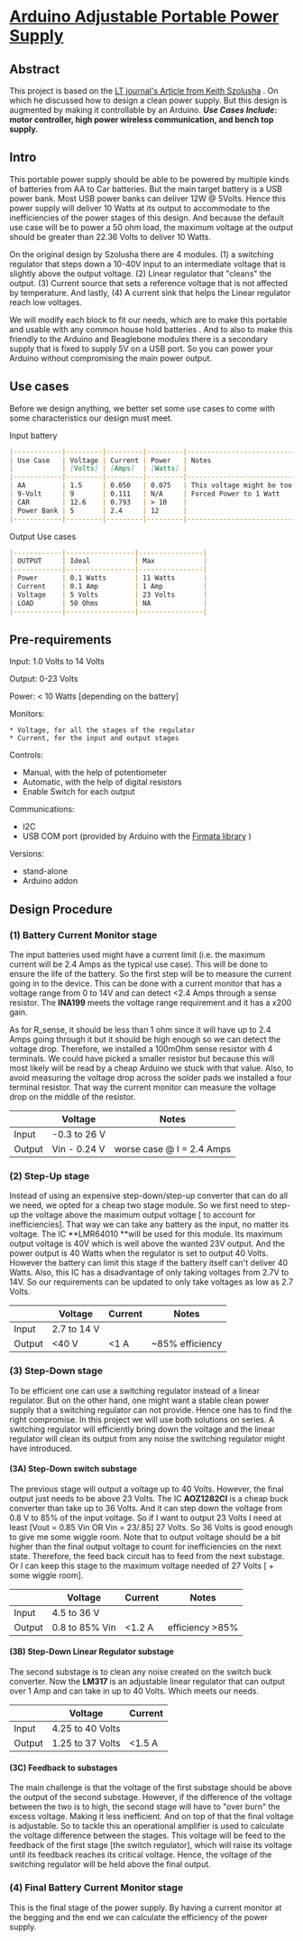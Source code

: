 # [Arduino Adjustable Portable  Power Supply](https://edmugu.github.io/arduino_adjustable_power_supply/) 

## Abstract

This project is based on the [LT journal's Article from Keith Szolusha](https://github.com/edmugu/arduino_portable_adjustable_power_supply/blob/master/documentation/LTJournal-Bench_Supply.pdf) . On which he discussed how to design a clean power supply. But this design is augmented by making it controllable by an Arduino. ***Use Cases Include*: motor controller, high power wireless communication, and bench top supply.** 



## Intro 

This portable power supply should be able to be powered by multiple kinds of batteries from AA to Car batteries. But the main target battery is a USB power bank. Most USB power banks can deliver 12W @ 5Volts. Hence this power supply will deliver 10 Watts at its output to accommodate to the inefficiencies of the power stages of this design. And because the default use case will be to power a 50 ohm load, the maximum voltage at the output should be greater than 22.36 Volts to deliver 10 Watts. 

On the original design by Szolusha there are 4 modules. (1)  a switching regulator that steps down a 10-40V input to an intermediate voltage that is slightly above the output voltage. (2) Linear regulator that "cleans" the output. (3) Current source that sets a reference voltage that is not affected by temperature. And lastly, (4) A current sink that helps the Linear regulator reach low voltages. 

We will modify each block to fit our needs, which are to make this portable and usable with any common house hold batteries . And to also to make this friendly to the Arduino and Beaglebone modules there is a secondary supply that is fixed to supply 5V on a USB port. So you can power your Arduino without compromising the main power output. 



## Use cases

Before we design anything, we better set some use cases to come with some characteristics our design must meet. 

Input battery

```markdown
|------------|---------|---------|---------|-------------------------------|
| Use Case   | Voltage | Current | Power   | Notes                         |
|            | [Volts] | [Amps]  | [Watts] |                               |
|------------|---------|---------|---------|-------------------------------|
| AA         | 1.5     | 0.050   | 0.075   | This voltage might be too low |
| 9-Volt     | 9       | 0.111   | N/A     | Forced Power to 1 Watt        |
| CAR        | 12.6    | 0.793   | > 10    |                               |
| Power Bank | 5       | 2.4     | 12      |                               |
|------------|---------|---------|---------|-------------------------------|
```

Output Use cases

```markdown
|------------|-----------------|----------------|
| OUTPUT     | Ideal           | Max            |
|------------|-----------------|----------------|
| Power      | 0.1 Watts       | 11 Watts       |
| Current    | 0.1 Amp         | 1 Amp          |
| Voltage    | 5 Volts         | 23 Volts       |
| LOAD       | 50 Ohms         | NA             |
|------------|-----------------|----------------|
```



## Pre-requirements

Input: 	1.0 Volts to 14 Volts

Output:	0-23 Volts

Power:	< 10 Watts [depending on the battery]

Monitors: 

	* Voltage, for all the stages of the regulator
	* Current, for the input and output stages

Controls: 	

* Manual, with the help of potentiometer
* Automatic, with the help of digital resistors
* Enable Switch for each output

Communications:

* I2C 
* USB COM port (provided by Arduino with the [Firmata library](https://www.arduino.cc/en/reference/firmata) )

Versions: 

* stand-alone
* Arduino addon



## Design Procedure

### (1) Battery Current Monitor stage

The input batteries used might have a current limit (i.e. the maximum current will be 2.4 Amps as the typical use case). This will be done to ensure the life of the battery. So the first step will be to measure the current going in to the device. This can be done with a current monitor that has a voltage range from 0 to 14V and can detect <2.4 Amps through a sense resistor. The **INA199**  meets the voltage range requirement and it has a x200 gain.

As for R_sense, it should be less than 1 ohm since it will have up to 2.4 Amps going through it but it should be high enough so we can detect the voltage drop. Therefore, we installed a 100mOhm sense resistor with 4 terminals. We could have picked a smaller resistor but because this will most likely will be read by a cheap Arduino we stuck with that value. Also, to avoid measuring the voltage drop across the solder pads we installed a four terminal resistor. That way the current monitor can measure the voltage drop on the middle of the resistor.

|        | Voltage      | Notes                     |
| ------ | ------------ | ------------------------- |
| Input  | -0.3 to 26 V |                           |
| Output | Vin - 0.24 V | worse case @ I = 2.4 Amps |



### (2) Step-Up stage

Instead of using an expensive step-down/step-up converter that can do all we need, we opted for a cheap two stage module. So we first need to step-up the voltage above the maximum output voltage [ to account for inefficiencies]. That way we can take any battery as the input, no matter its voltage. The IC **LMR64010 **will be used for this module. Its maximum output voltage is 40V which is well above the wanted 23V output.   And the power output is 40 Watts when the regulator is set to output 40 Volts. However the battery can limit this stage if the battery itself can't deliver 40 Watts. Also, this IC has a disadvantage of only taking voltages from 2.7V to 14V.  So our requirements can be updated to only take voltages as low as 2.7 Volts. 



|        | Voltage     | Current | Notes           |
| ------ | ----------- | ------- | --------------- |
| Input  | 2.7 to 14 V |         |                 |
| Output | <40 V       | <1 A    | ~85% efficiency |



### (3) Step-Down stage

To be efficient one can use a switching regulator instead of a linear regulator. But on the other hand, one might want a stable clean power supply that a switching regulator can not provide. Hence one has to find the right compromise. In this project we will use both solutions on series. A switching regulator will efficiently bring down the voltage and the linear regulator will clean its output from any noise the switching regulator might have introduced. 

#### (3A) Step-Down switch substage

The previous stage will output a voltage up to 40 Volts. However, the final output just needs to be above 23 Volts. The IC **AOZ1282CI** is a cheap buck converter than take up to 36 Volts. And it can step down the voltage from 0.8 V to 85% of the input voltage. So if I want to output 23 Volts  I need at least [Vout = 0.85 Vin OR Vin = 23/.85] 27 Volts. So 36 Volts is good enough to give me some wiggle room. Note that to output  voltage should be a bit higher than the final output voltage to count for inefficiencies on the next state. Therefore,  the feed back circuit has to feed from the next substage. Or I can keep this stage to the maximum voltage needed of 27 Volts [ + some wiggle room].



|        | Voltage        | Current | Notes           |
| ------ | -------------- | ------- | --------------- |
| Input  | 4.5 to 36 V    |         |                 |
| Output | 0.8 to 85% Vin | <1.2 A  | efficiency >85% |



#### (3B) Step-Down Linear Regulator substage 

The second substage is to clean any noise created on the switch buck converter. Now the **LM317**  is an adjustable linear regulator that can output over 1 Amp and can take in up to 40 Volts. Which meets our needs. 

|        | Voltage          | Current |
| ------ | ---------------- | ------- |
| Input  | 4.25 to 40 Volts |         |
| Output | 1.25 to 37 Volts | <1.5 A  |

#### (3C) Feedback to substages 

The main challenge is that the voltage of the first substage should be above the output of the second substage. However, if the difference of the voltage between the two is to high, the second stage will have to "over burn" the excess voltage. Making it less inefficient. And on top of that the final voltage is adjustable. So to tackle this an operational amplifier is used to calculate the voltage difference between the stages. This voltage will be feed to the feedback of the first stage [the switch regulator], which will raise its voltage until its feedback reaches its critical voltage. Hence, the voltage of the switching regulator will be held above the final output. 





### (4) Final Battery Current Monitor stage

This is the final stage of the power supply. By having a current monitor at the begging and the end we can calculate the efficiency of the power supply. 



